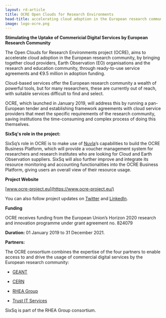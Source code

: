 ```yaml
---
layout: rd-article
title: OCRE Open Clouds for Research Environments  
head-title: accelerating cloud adoption in the European research community
image: logo-ocre.png
---
```


**Stimulating the Uptake of Commericial Digital Services by European Research Community**

The Open Clouds for Research Environments project (OCRE), aims to accelerate cloud adoption in the European research community, by bringing together cloud providers, Earth Observation (EO) organisations and the research and education community, through ready-to-use service agreements and €9.5 million in adoption funding.

Cloud-based services offer the European research community a wealth of powerful tools, but for many researchers, these are currently out of reach, with suitable services difficult to find and select.

OCRE, which launched in January 2019, will address this by running a pan-European tender and establishing framework agreements with cloud service providers that meet the specific requirements of the research community, saving institutions the time-consuming and complex process of doing this themselves.


**SixSq's role in the project:** 

SixSq’s role in OCRE is to make use of [Nuvla](/platform)’s capabilities to build the OCRE Business Platform, which will provide a voucher management system for researchers and research institutes who are looking for Cloud and Earth Observation suppliers. SixSq will also further improve and integrate its resource monitoring and accounting functionalities into the OCRE Business Platform, giving users an overall view of their resource usage.

**Project Website** 

[www.ocre-project.eu](https://www.ocre-project.eu/)

You can also follow project updates on [Twitter](https://twitter.com/OCREproject) and [LinkedIn](https://www.linkedin.com/in/ocre-project-453b8717a/).

**Funding** 

OCRE receives funding from the European Union’s Horizon 2020 research and innovation programme under grant agreement no. 824079

**Duration:** 01 January 2019 to 31 December 2021.

**Partners:** 

The OCRE consortium combines the expertise of the four partners to enable access to and drive the usage of commercial digital services by the European research community:

- [GEANT](https://www.geant.org/)

- [CERN](https://home.cern/) 

- [RHEA Group](https://www.rheagroup.com/)

- [Trust IT Services](https://www.trust-itservices.com/)

SixSq is part of the RHEA Group consortium. 
